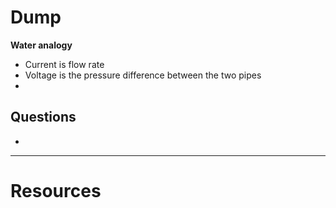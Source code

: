 # Dump

 **Water analogy**
 - Current is flow rate 
 - Voltage is the pressure difference between the two pipes
 - 



## Questions
- 



****
# Resources 

